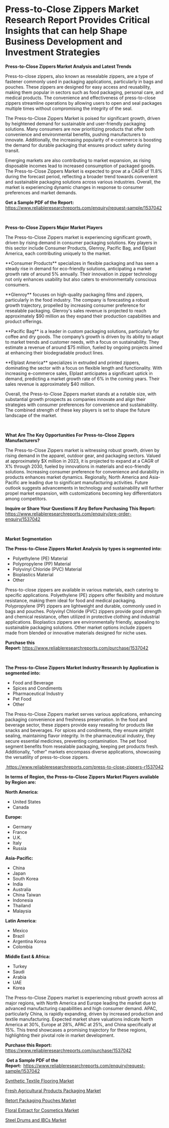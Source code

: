 <p><h1>Press-to-Close Zippers Market Research Report Provides Critical Insights that can help Shape Business Development and Investment Strategies</h1></p><p><strong>Press-to-Close Zippers Market Analysis and Latest Trends</strong></p>
<p><p>Press-to-close zippers, also known as resealable zippers, are a type of fastener commonly used in packaging applications, particularly in bags and pouches. These zippers are designed for easy access and reusability, making them popular in sectors such as food packaging, personal care, and medical products. The convenience and effectiveness of press-to-close zippers streamline operations by allowing users to open and seal packages multiple times without compromising the integrity of the seal.</p><p>The Press-to-Close Zippers Market is poised for significant growth, driven by heightened demand for sustainable and user-friendly packaging solutions. Many consumers are now prioritizing products that offer both convenience and environmental benefits, pushing manufacturers to innovate. Additionally, the increasing popularity of e-commerce is boosting the demand for durable packaging that ensures product safety during transit.</p><p>Emerging markets are also contributing to market expansion, as rising disposable incomes lead to increased consumption of packaged goods. The Press-to-Close Zippers Market is expected to grow at a CAGR of 11.8% during the forecast period, reflecting a broader trend towards convenient and sustainable packaging solutions across various industries. Overall, the market is experiencing dynamic changes in response to consumer preferences and market demands.</p></p>
<p><strong>Get a Sample PDF of the Report:&nbsp;</strong> <a href="https://www.reliableresearchreports.com/enquiry/request-sample/1537042?utm_campaign=7&utm_medium=2&utm_source=Github&utm_content=ia&utm_term=02022025&utm_id=press-to-close-zippers">https://www.reliableresearchreports.com/enquiry/request-sample/1537042</a></p>
<p>&nbsp;</p>
<p><strong>Press-to-Close Zippers Major Market Players</strong></p>
<p><p>The Press-to-Close Zippers market is experiencing significant growth, driven by rising demand in consumer packaging solutions. Key players in this sector include Consumer Products, Glenroy, Pacific Bag, and Elplast America, each contributing uniquely to the market.</p><p>**Consumer Products** specializes in flexible packaging and has seen a steady rise in demand for eco-friendly solutions, anticipating a market growth rate of around 5% annually. Their innovation in zipper technology not only enhances usability but also caters to environmentally conscious consumers.</p><p>**Glenroy** focuses on high-quality packaging films and zippers, particularly in the food industry. The company is forecasting a robust growth trajectory, propelled by increasing consumer preference for resealable packaging. Glenroy's sales revenue is projected to reach approximately $90 million as they expand their production capabilities and product offerings.</p><p>**Pacific Bag** is a leader in custom packaging solutions, particularly for coffee and dry goods. The company’s growth is driven by its ability to adapt to market trends and customer needs, with a focus on sustainability. They estimate a revenue of around $75 million, fueled by ongoing projects aimed at enhancing their biodegradable product lines.</p><p>**Elplast America** specializes in extruded and printed zippers, dominating the sector with a focus on flexible length and functionality. With increasing e-commerce sales, Elplast anticipates a significant uptick in demand, predicting a market growth rate of 6% in the coming years. Their sales revenue is approximately $40 million.</p><p>Overall, the Press-to-Close Zippers market stands at a notable size, with substantial growth prospects as companies innovate and align their strategies with consumer preferences for convenience and sustainability. The combined strength of these key players is set to shape the future landscape of the market.</p></p>
<p>&nbsp;</p>
<p><strong>What Are The Key Opportunities For Press-to-Close Zippers Manufacturers?</strong></p>
<p><p>The Press-to-Close Zippers market is witnessing robust growth, driven by rising demand in the apparel, outdoor gear, and packaging sectors. Valued at approximately $X million in 2023, it is projected to expand at a CAGR of X% through 2030, fueled by innovations in materials and eco-friendly solutions. Increasing consumer preference for convenience and durability in products enhances market dynamics. Regionally, North America and Asia-Pacific are leading due to significant manufacturing activities. Future outlook suggests advancements in technology and sustainability will further propel market expansion, with customizations becoming key differentiators among competitors.</p></p>
<p><strong>Inquire or Share Your Questions If Any Before Purchasing This Report:</strong> <a href="https://www.reliableresearchreports.com/enquiry/pre-order-enquiry/1537042?utm_campaign=7&utm_medium=2&utm_source=Github&utm_content=ia&utm_term=02022025&utm_id=press-to-close-zippers">https://www.reliableresearchreports.com/enquiry/pre-order-enquiry/1537042</a></p>
<p>&nbsp;</p>
<p><strong>Market Segmentation</strong></p>
<p><strong>The Press-to-Close Zippers Market Analysis by types is segmented into:</strong></p>
<p><ul><li>Polyethylene (PE) Material</li><li>Polypropylene (PP) Material</li><li>Polyvinyl Chloride (PVC) Material</li><li>Bioplastics Material</li><li>Other</li></ul></p>
<p><p>Press-to-close zippers are available in various materials, each catering to specific applications. Polyethylene (PE) zippers offer flexibility and moisture resistance, making them ideal for food and medical packaging. Polypropylene (PP) zippers are lightweight and durable, commonly used in bags and pouches. Polyvinyl Chloride (PVC) zippers provide good strength and chemical resistance, often utilized in protective clothing and industrial applications. Bioplastics zippers are environmentally friendly, appealing to sustainable packaging solutions. Other market options include zippers made from blended or innovative materials designed for niche uses.</p></p>
<p><strong>Purchase this Report:&nbsp;</strong><a href="https://www.reliableresearchreports.com/purchase/1537042?utm_campaign=7&utm_medium=2&utm_source=Github&utm_content=ia&utm_term=02022025&utm_id=press-to-close-zippers">https://www.reliableresearchreports.com/purchase/1537042</a></p>
<p>&nbsp;</p>
<p><strong>The Press-to-Close Zippers Market Industry Research by Application is segmented into:</strong></p>
<p><ul><li>Food and Beverage</li><li>Spices and Condiments</li><li>Pharmaceutical Industry</li><li>Pet Food</li><li>Other</li></ul></p>
<p><p>The Press-to-Close Zippers market serves various applications, enhancing packaging convenience and freshness preservation. In the food and beverage sector, these zippers provide easy resealing for products like snacks and beverages. For spices and condiments, they ensure airtight sealing, maintaining flavor integrity. In the pharmaceutical industry, they secure essential medicines, preventing contamination. The pet food segment benefits from resealable packaging, keeping pet products fresh. Additionally, "other" markets encompass diverse applications, showcasing the versatility of press-to-close zippers.</p></p>
<p><a href="https://www.reliableresearchreports.com/press-to-close-zippers-r1537042?utm_campaign=7&utm_medium=2&utm_source=Github&utm_content=ia&utm_term=02022025&utm_id=press-to-close-zippers">&nbsp;https://www.reliableresearchreports.com/press-to-close-zippers-r1537042</a></p>
<p><strong>In terms of Region, the Press-to-Close Zippers Market Players available by Region are:</strong></p>
<p>
    <p> <strong> North America: </strong>
        <ul>
            <li>United States</li>
            <li>Canada</li>
        </ul>
        </p> 
    <p> <strong> Europe: </strong>
        <ul>
            <li>Germany</li>
            <li>France</li>
            <li>U.K.</li>
            <li>Italy</li>
            <li>Russia</li>
        </ul>
        </p> 
    <p> <strong> Asia-Pacific: </strong>
        <ul>
            <li>China</li>
            <li>Japan</li>
            <li>South Korea</li>
            <li>India</li>
            <li>Australia</li>
            <li>China Taiwan</li>
            <li>Indonesia</li>
            <li>Thailand</li>
            <li>Malaysia</li>
        </ul>
        </p> 
    <p> <strong> Latin America: </strong>
        <ul>
            <li>Mexico</li>
            <li>Brazil</li>
            <li>Argentina Korea</li>
            <li>Colombia</li>
        </ul>
        </p> 
    <p> <strong> Middle East & Africa: </strong>
        <ul>
            <li>Turkey</li>
            <li>Saudi</li>
            <li>Arabia</li>
            <li>UAE</li>
            <li>Korea</li>
        </ul>
    </p>
    </p>
<p><p>The Press-to-Close Zippers market is experiencing robust growth across all major regions, with North America and Europe leading the market due to advanced manufacturing capabilities and high consumer demand. APAC, particularly China, is rapidly expanding, driven by increased production and textile manufacturing. Expected market share valuations indicate North America at 30%, Europe at 28%, APAC at 25%, and China specifically at 15%. This trend showcases a promising trajectory for these regions, highlighting their pivotal role in market development.</p></p>
<p><strong>Purchase this Report: </strong><a href="https://www.reliableresearchreports.com/purchase/1537042?utm_campaign=7&utm_medium=2&utm_source=Github&utm_content=ia&utm_term=02022025&utm_id=press-to-close-zippers">https://www.reliableresearchreports.com/purchase/1537042</a></p>
<p>&nbsp;<strong>Get a Sample PDF of the Report:&nbsp;&nbsp;</strong><a href="https://www.reliableresearchreports.com/enquiry/request-sample/1537042?utm_campaign=7&utm_medium=2&utm_source=Github&utm_content=ia&utm_term=02022025&utm_id=press-to-close-zippers">https://www.reliableresearchreports.com/enquiry/request-sample/1537042</a></p>
<p><strong></strong></p>
<p><p><a href="https://github.com/hannajuana198484/Market-Research-Report-List-1/blob/main/synthetic-textile-flooring-market.md?utm_campaign=7&utm_medium=2&utm_source=Github&utm_content=ia&utm_term=02022025&utm_id=press-to-close-zippers">Synthetic Textile Flooring Market</a></p><p><a href="https://github.com/oliveroste6/Market-Research-Report-List-1/blob/main/fresh-agricultural-products-packaging-market.md?utm_campaign=7&utm_medium=2&utm_source=Github&utm_content=ia&utm_term=02022025&utm_id=press-to-close-zippers">Fresh Agricultural Products Packaging Market</a></p><p><a href="https://github.com/zitanebeibit9/Market-Research-Report-List-1/blob/main/retort-packaging-pouches-market.md?utm_campaign=7&utm_medium=2&utm_source=Github&utm_content=ia&utm_term=02022025&utm_id=press-to-close-zippers">Retort Packaging Pouches Market</a></p><p><a href="https://github.com/chaturberville8181/Market-Research-Report-List-1/blob/main/floral-extract-for-cosmetics-market.md?utm_campaign=7&utm_medium=2&utm_source=Github&utm_content=ia&utm_term=02022025&utm_id=press-to-close-zippers">Floral Extract for Cosmetics Market</a></p><p><a href="https://github.com/carendesrochers299/Market-Research-Report-List-1/blob/main/steel-drums-and-ibcs-market.md?utm_campaign=7&utm_medium=2&utm_source=Github&utm_content=ia&utm_term=02022025&utm_id=press-to-close-zippers">Steel Drums and IBCs Market</a></p></p>